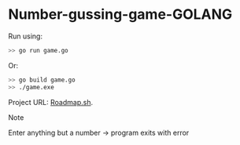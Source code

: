 # Number-gussing-game-GOLANG
Run using:
```bash  
>> go run game.go
```
Or:
```bash
>> go build game.go
>> ./game.exe
```

Project URL: [Roadmap.sh](https://roadmap.sh/projects/number-guessing-game).

> [!NOTE]
> Enter anything but a number -> program exits with error


